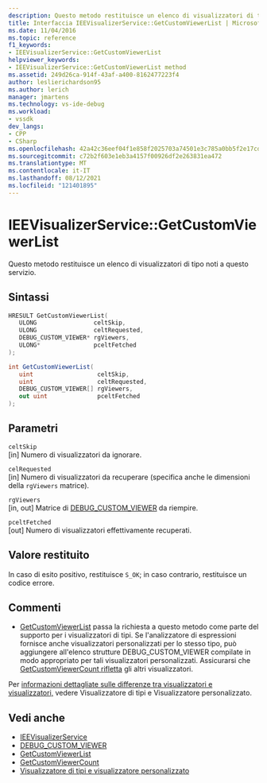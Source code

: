 ```yaml
---
description: Questo metodo restituisce un elenco di visualizzatori di tipo noti a questo servizio.
title: Interfaccia IEEVisualizerService::GetCustomViewerList | Microsoft Docs
ms.date: 11/04/2016
ms.topic: reference
f1_keywords:
- IEEVisualizerService::GetCustomViewerList
helpviewer_keywords:
- IEEVisualizerService::GetCustomViewerList method
ms.assetid: 249d26ca-914f-43af-a400-8162477223f4
author: leslierichardson95
ms.author: lerich
manager: jmartens
ms.technology: vs-ide-debug
ms.workload:
- vssdk
dev_langs:
- CPP
- CSharp
ms.openlocfilehash: 42a42c36eef04f1e858f2025703a74501e3c785a0bb5f2e17cd3b4e891ecf793
ms.sourcegitcommit: c72b2f603e1eb3a4157f00926df2e263831ea472
ms.translationtype: MT
ms.contentlocale: it-IT
ms.lasthandoff: 08/12/2021
ms.locfileid: "121401895"
---
```

# <a name="ieevisualizerservicegetcustomviewerlist"></a>IEEVisualizerService::GetCustomViewerList
Questo metodo restituisce un elenco di visualizzatori di tipo noti a questo servizio.

## <a name="syntax"></a>Sintassi

```cpp
HRESULT GetCustomViewerList(
   ULONG                celtSkip,
   ULONG                celtRequested,
   DEBUG_CUSTOM_VIEWER* rgViewers,
   ULONG*               pceltFetched
);
```

```csharp
int GetCustomViewerList(
   uint                  celtSkip,
   uint                  celtRequested,
   DEBUG_CUSTOM_VIEWER[] rgViewers,
   out uint              pceltFetched
);
```

## <a name="parameters"></a>Parametri
`celtSkip`\
[in] Numero di visualizzatori da ignorare.

`celRequested`\
[in] Numero di visualizzatori da recuperare (specifica anche le dimensioni della `rgViewers` matrice).

`rgViewers`\
[in, out] Matrice di [DEBUG_CUSTOM_VIEWER](../../../extensibility/debugger/reference/debug-custom-viewer.md) da riempire.

`pceltFetched`\
[out] Numero di visualizzatori effettivamente recuperati.

## <a name="return-value"></a>Valore restituito
 In caso di esito positivo, restituisce `S_OK`; in caso contrario, restituisce un codice errore.

## <a name="remarks"></a>Commenti
- [GetCustomViewerList](../../../extensibility/debugger/reference/idebugproperty3-getcustomviewerlist.md) passa la richiesta a questo metodo come parte del supporto per i visualizzatori di tipi. Se l'analizzatore di espressioni fornisce anche visualizzatori personalizzati per lo stesso [](../../../extensibility/debugger/reference/debug-custom-viewer.md) tipo, può aggiungere all'elenco strutture DEBUG_CUSTOM_VIEWER compilate in modo appropriato per tali visualizzatori personalizzati. Assicurarsi che [GetCustomViewerCount rifletta](../../../extensibility/debugger/reference/idebugproperty3-getcustomviewercount.md) gli altri visualizzatori.

 Per [informazioni dettagliate sulle differenze tra visualizzatori e visualizzatori,](../../../extensibility/debugger/type-visualizer-and-custom-viewer.md) vedere Visualizzatore di tipi e Visualizzatore personalizzato.

## <a name="see-also"></a>Vedi anche
- [IEEVisualizerService](../../../extensibility/debugger/reference/ieevisualizerservice.md)
- [DEBUG_CUSTOM_VIEWER](../../../extensibility/debugger/reference/debug-custom-viewer.md)
- [GetCustomViewerList](../../../extensibility/debugger/reference/idebugproperty3-getcustomviewerlist.md)
- [GetCustomViewerCount](../../../extensibility/debugger/reference/idebugproperty3-getcustomviewercount.md)
- [Visualizzatore di tipi e visualizzatore personalizzato](../../../extensibility/debugger/type-visualizer-and-custom-viewer.md)

